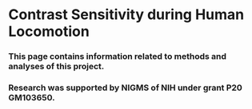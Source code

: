 # Contrast Sensitivity during Human Locomotion

### This page contains information related to methods and analyses of this project.
### Research was supported by NIGMS of NIH under grant P20 GM103650.


